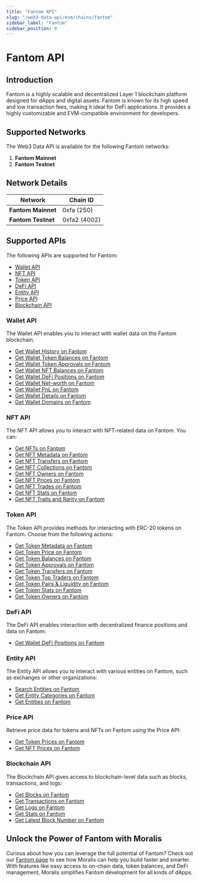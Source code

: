 ```yaml
---
title: "Fantom API"
slug: "/web3-data-api/evm/chains/fantom"
sidebar_label: "Fantom"
sidebar_position: 8
---
```


# Fantom API

## Introduction

Fantom is a highly scalable and decentralized Layer 1 blockchain platform designed for dApps and digital assets. Fantom is known for its high speed and low transaction fees, making it ideal for DeFi applications. It provides a highly customizable and EVM-compatible environment for developers.

## Supported Networks

The Web3 Data API is available for the following Fantom networks:

1. **Fantom Mainnet**
2. **Fantom Testnet**

## Network Details

| Network | Chain ID |
| ---- | ---- |
| **Fantom Mainnet** | 0xfa (250)   |
| **Fantom Testnet** | 0xfa2 (4002) |

## Supported APIs

The following APIs are supported for Fantom:

<ul>
  <li><a href="/web3-data-api/evm/reference#wallet-api">Wallet API</a></li>
  <li><a href="/web3-data-api/evm/reference#nft-api">NFT API</a></li>
  <li><a href="/web3-data-api/evm/reference#token-api">Token API</a></li>
  <li><a href="/web3-data-api/evm/reference#defi-api">DeFi API</a></li>
  <li><a href="/web3-data-api/evm/reference#entity-api">Entity API</a></li>
  <li><a href="/web3-data-api/evm/reference#price-api">Price API</a></li>
  <li><a href="/web3-data-api/evm/reference#blockchain-api">Blockchain API</a></li>
</ul>

### Wallet API

The Wallet API enables you to interact with wallet data on the Fantom blockchain.

<ul>
  <li><a href="/web3-data-api/evm/reference#get-wallet-history">Get Wallet History on Fantom</a></li>
  <li><a href="/web3-data-api/evm/reference#get-wallet-token-balances">Get Wallet Token Balances on Fantom</a></li>
  <li><a href="/web3-data-api/evm/reference#get-wallet-token-approvals">Get Wallet Token Approvals on Fantom</a></li>
  <li><a href="/web3-data-api/evm/reference#get-wallet-nfts">Get Wallet NFT Balances on Fantom</a></li>
  <li><a href="/web3-data-api/evm/reference#get-wallet-defi-positions">Get Wallet DeFi Positions on Fantom</a></li>
  <li><a href="/web3-data-api/evm/reference#get-wallet-net-worth">Get Wallet Net-worth on Fantom</a></li>
  <li><a href="/web3-data-api/evm/reference#get-wallet-pnl">Get Wallet PnL on Fantom</a></li>
  <li><a href="/web3-data-api/evm/reference#get-wallet-details">Get Wallet Details on Fantom</a></li>
  <li><a href="/web3-data-api/evm/reference#get-wallet-domains">Get Wallet Domains on Fantom</a></li>
</ul>

### NFT API

The NFT API allows you to interact with NFT-related data on Fantom. You can:

<ul>
  <li><a href="/web3-data-api/evm/reference#get-nfts">Get NFTs on Fantom</a></li>
  <li><a href="/web3-data-api/evm/reference#get-nft-metadata">Get NFT Metadata on Fantom</a></li>
  <li><a href="/web3-data-api/evm/reference#get-nft-transfers">Get NFT Transfers on Fantom</a></li>
  <li><a href="/web3-data-api/evm/reference#get-nft-collections">Get NFT Collections on Fantom</a></li>
  <li><a href="/web3-data-api/evm/reference#get-nft-owners">Get NFT Owners on Fantom</a></li>
  <li><a href="/web3-data-api/evm/reference#get-nft-prices">Get NFT Prices on Fantom</a></li>
  <li><a href="/web3-data-api/evm/reference#get-nft-trades">Get NFT Trades on Fantom</a></li>
  <li><a href="/web3-data-api/evm/reference#get-nft-stats">Get NFT Stats on Fantom</a></li>
  <li><a href="/web3-data-api/evm/reference#get-nft-traits-and-rarity">Get NFT Traits and Rarity on Fantom</a></li>
</ul>

### Token API

The Token API provides methods for interacting with ERC-20 tokens on Fantom. Choose from the following actions:

<ul>
  <li><a href="/web3-data-api/evm/reference#get-token-metadata">Get Token Metadata on Fantom</a></li>
  <li><a href="/web3-data-api/evm/reference#get-token-price">Get Token Price on Fantom</a></li>
  <li><a href="/web3-data-api/evm/reference#get-token-balances">Get Token Balances on Fantom</a></li>
  <li><a href="/web3-data-api/evm/reference#get-token-approvals">Get Token Approvals on Fantom</a></li>
  <li><a href="/web3-data-api/evm/reference#get-token-transfers">Get Token Transfers on Fantom</a></li>
  <li><a href="/web3-data-api/evm/reference#get-token-top-traders">Get Token Top Traders on Fantom</a></li>
  <li><a href="/web3-data-api/evm/reference#get-token-pairs--liquidity">Get Token Pairs & Liquidity on Fantom</a></li>
  <li><a href="/web3-data-api/evm/reference#get-token-stats">Get Token Stats on Fantom</a></li>
  <li><a href="/web3-data-api/evm/reference#get-token-owners">Get Token Owners on Fantom</a></li>
</ul>

### DeFi API

The DeFi API enables interaction with decentralized finance positions and data on Fantom:

<ul>
  <li><a href="/web3-data-api/evm/reference#get-wallet-defi-positions">Get Wallet DeFi Positions on Fantom</a></li>
</ul>

### Entity API

The Entity API allows you to interact with various entities on Fantom, such as exchanges or other organizations:

<ul>
  <li><a href="/web3-data-api/evm/reference#search-entities">Search Entities on Fantom</a></li>
  <li><a href="/web3-data-api/evm/reference#get-entity-categories">Get Entity Categories on Fantom</a></li>
  <li><a href="/web3-data-api/evm/reference#get-entities">Get Entities on Fantom</a></li>
</ul>

### Price API

Retrieve price data for tokens and NFTs on Fantom using the Price API:

<ul>
  <li><a href="/web3-data-api/evm/reference#get-token-prices">Get Token Prices on Fantom</a></li>
  <li><a href="/web3-data-api/evm/reference#get-nft-prices">Get NFT Prices on Fantom</a></li>
</ul>

### Blockchain API

The Blockchain API gives access to blockchain-level data such as blocks, transactions, and logs:

<ul>
  <li><a href="/web3-data-api/evm/reference#get-blocks">Get Blocks on Fantom</a></li>
  <li><a href="/web3-data-api/evm/reference#get-transactions">Get Transactions on Fantom</a></li>
  <li><a href="/web3-data-api/evm/reference#get-logs">Get Logs on Fantom</a></li>
  <li><a href="/web3-data-api/evm/reference#get-stats">Get Stats on Fantom</a></li>
  <li><a href="/web3-data-api/evm/reference#get-latest-block-number">Get Latest Block Number on Fantom</a></li>
</ul>

## Unlock the Power of Fantom with Moralis

Curious about how you can leverage the full potential of Fantom? Check out our [Fantom page](https://developers.moralis.com/chains/fantom/) to see how Moralis can help you build faster and smarter. With features like easy access to on-chain data, token balances, and DeFi management, Moralis simplifies Fantom development for all kinds of dApps.
